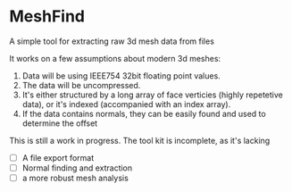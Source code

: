 # MeshFind
A simple tool for extracting raw 3d mesh data from files

It works on a few assumptions about modern 3d meshes:
1. Data will be using IEEE754 32bit floating point values.
2. The data will be uncompressed.
3. It's either structured by a long array of face verticies (highly repetetive data), or it's indexed (accompanied with an index array).
4. If the data contains normals, they can be easily found and used to determine the offset

This is still a work in progress. The tool kit is incomplete, as it's lacking
-[ ] A file export format
-[ ] Normal finding and extraction
-[ ] a more robust mesh analysis